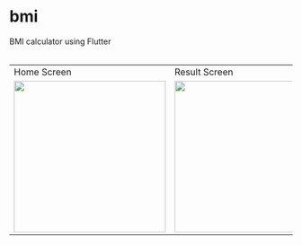 # bmi
 BMI calculator using Flutter
 <br>
 <br>
<table>
  <tr>
    <td>Home Screen</td>
     <td>Result Screen</td>
  </tr>
  <tr>
    <td><img src="https://github.com/sovanmondal182/bmi/blob/main/images/home.png" width=270></td>
    <td><img src="https://github.com/sovanmondal182/bmi/blob/main/images/result.png" width=270></td>
  </tr>
 </table>
